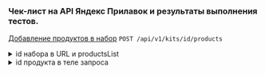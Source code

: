 ### Чек-лист на API Яндекс Прилавок и результаты выполнения тестов.

[Добавление продуктов в набор](https://www.postman.com/forweb/workspace/lavka/collection/34470293-43a0352a-462a-446f-ad79-50a57974f293?action=share&creator=34470293&active-environment=34470293-0f725035-fc11-4334-81d0-6ce0972fbef5) `POST /api/v1/kits/id/products`

<details><summary>id набора в URL и productsList</summary><br>

| № | Описание проверки                                      | Ожидаемый результат                                  | Статус | Ссылки на баг-репорты |
|:-:|--------------------------------------------------------|-------------------------------------|:------:|:--------------------:|
| 1 | [Добавить продукты в существующий набор](https://www.postman.com/forweb/workspace/lavka/request/34470293-fe784084-0c06-414a-b4be-b25ca66d6696?action=share&creator=34470293&ctx=documentation&active-environment=34470293-0f725035-fc11-4334-81d0-6ce0972fbef5)             | Код и статус ответа 200 ОК          | PASSED |                      |
|   |                                                        | Ошибок в структуре ответа нет       | PASSED |                      |
|   |                                                        | Продукты в набор добавлены          | PASSED |                      |
|   |                                                        | Появилась запись в БД               | PASSED |                      |
| 2 | [Добавить продукты в несуществующий набор](https://www.postman.com/forweb/workspace/lavka/request/34470293-44a855d7-4b88-48a2-9cf5-b409f533ea35?action=share&creator=34470293&ctx=documentation&active-environment=34470293-0f725035-fc11-4334-81d0-6ce0972fbef5)               | Код и статус ответа 404 Not found   | PASSED |                      |
| 3 | [Передать productsList без массива в существующий набор](https://www.postman.com/forweb/workspace/lavka/request/34470293-2223f468-2c0a-4bce-8f34-e15160df49bb?action=share&creator=34470293&ctx=documentation&active-environment=34470293-0f725035-fc11-4334-81d0-6ce0972fbef5) | Код и статус ответа 400 Bad Request | FAILED | [BUG-8](https://heorhii-ap.youtrack.cloud/issue/BUG-8)           |
| 4 | [Отправить запрос с пустым JSON-ом](https://www.postman.com/forweb/workspace/lavka/request/34470293-4bd8bd7e-e6a1-40fb-be6e-b0abec46f5fa?action=share&creator=34470293&ctx=documentation&active-environment=34470293-0f725035-fc11-4334-81d0-6ce0972fbef5)                      | Код и статус ответа 400 Bad Request | FAILED | [BUG-9](https://heorhii-ap.youtrack.cloud/issue/BUG-9)           |

---

</details>

<details><summary>id продукта в теле запроса</summary><br>

| №  | Описание проверки                               |  Ожидаемый результат                | Статус  | Ссылка на баг-репорт |
|:--:|-------------------------------------------------|-------------------------------------|:-------:|:--------------------:|
| 5  | [Добавить в набор продукт с id=50](https://www.postman.com/forweb/workspace/lavka/request/34470293-4a4deb60-b4b9-4ecf-bc91-ce85de34135a?tab=body)                | Код и статус ответа 200 ОК          | PASSED  |                      |
|    |                                                 | Ошибок в структуре ответа нет       | PASSED  |                      |
|    |                                                 | Продукты в набор добавлены          | PASSED  |                      |
|    |                                                 | Появилась запись в БД               | PASSED  |                      |
| 6  | Добавить в набор продукт с несуществующим id    | Код и статус ответа 400 Bad Request | FAILED  | [BUG-52](#bugs-3)    |
| 7  | Добавить в набор продукт с id = A               | Код и статус ответа 400 Bad Request | PASSED  |                      |
| 8  | Добавить в набор продукт с id = @               | Код и статус ответа 400 Bad Request | PASSED  |                      |
| 9  | Передать пробел в id продукта                   | Код и статус ответа 400 Bad Request | FAILED  | [BUG-88](#bugs-3)    |
| 10 | Отсутствие параметра id продукта в теле запроса | Код и статус ответа 400 Bad Request | FAILED  | [BUG-89](#bugs-3)    |

---
  
</details>

